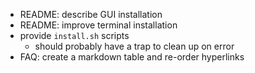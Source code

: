- README: describe GUI installation
- README: improve terminal installation
- provide `install.sh` scripts
  - should probably have a trap to clean up on error
- FAQ: create a markdown table and re-order hyperlinks
